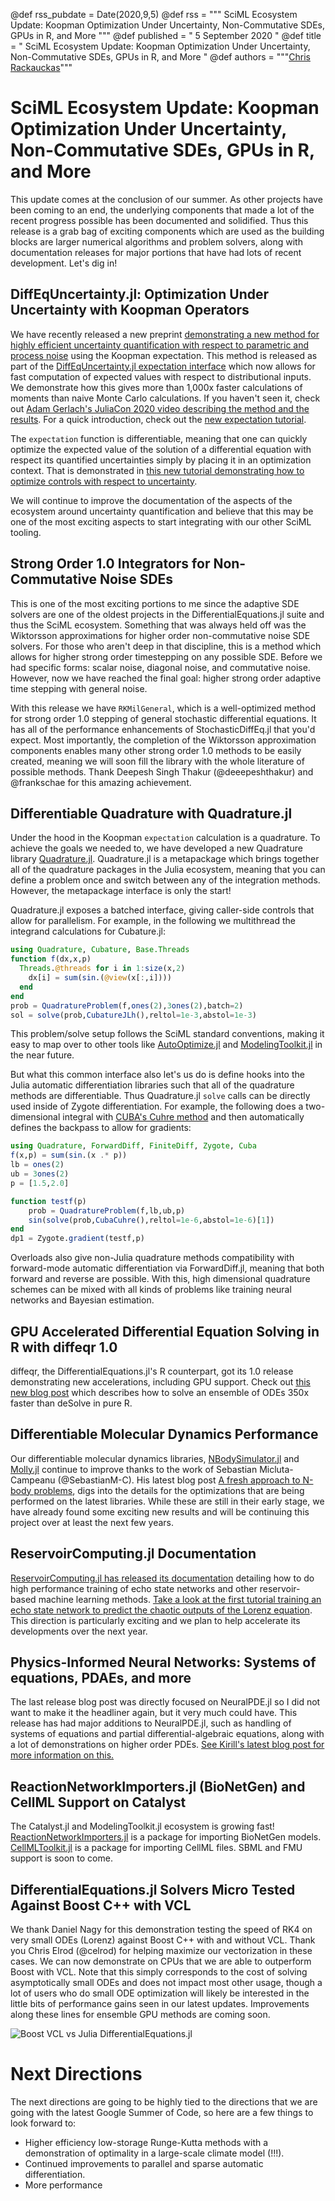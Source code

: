 @def rss_pubdate = Date(2020,9,5)
@def rss = """ SciML Ecosystem Update: Koopman Optimization Under Uncertainty, Non-Commutative SDEs, GPUs in R, and More """
@def published = " 5 September 2020 "
@def title = " SciML Ecosystem Update: Koopman Optimization Under Uncertainty, Non-Commutative SDEs, GPUs in R, and More "
@def authors = """<a href="https://github.com/ChrisRackauckas">Chris Rackauckas</a>"""

# SciML Ecosystem Update: Koopman Optimization Under Uncertainty, Non-Commutative SDEs, GPUs in R, and More

This update comes at the conclusion of our summer. As other projects have been
coming to an end, the underlying components that made a lot of the recent progress
possible has been documented and solidified. Thus this release is a grab bag of
exciting components which are used as the building blocks are larger numerical
algorithms and problem solvers, along with documentation releases for major
portions that have had lots of recent development. Let's dig in!

## DiffEqUncertainty.jl: Optimization Under Uncertainty with Koopman Operators

We have recently released a new preprint [demonstrating a new method for highly efficient
uncertainty quantification with respect to parametric and process noise](https://arxiv.org/abs/2008.08737)
using the Koopman expectation. This method is released as part of the
[DiffEqUncertainty.jl expectation interface](https://github.com/SciML/DiffEqUncertainty.jl)
which now allows for fast computation of expected values with respect to distributional
inputs. We demonstrate how this gives more than 1,000x faster calculations
of moments than naive Monte Carlo calculations. If you haven't seen it, check
out [Adam Gerlach's JuliaCon 2020 video describing the method and the results](https://www.youtube.com/watch?v=gbRG5VHkhsY).
For a quick introduction, check out the [new expectation tutorial](https://tutorials.sciml.ai/html/DiffEqUncertainty/01-expectation_introduction.html).

The `expectation` function is differentiable, meaning that one can quickly
optimize the expected value of the solution of a differential equation with respect
its quantified uncertainties simply by placing it in an optimization context.
That is demonstrated in [this new tutorial demonstrating how to optimize controls
with respect to uncertainty](https://tutorials.sciml.ai/html/DiffEqUncertainty/02-AD_and_optimization.html).

We will continue to improve the documentation of the aspects of the ecosystem
around uncertainty quantification and believe that this may be one of the
most exciting aspects to start integrating with our other SciML tooling.

## Strong Order 1.0 Integrators for Non-Commutative Noise SDEs

This is one of the most exciting portions to me since the adaptive SDE solvers
are one of the oldest projects in the DifferentialEquations.jl suite and thus
the SciML ecosystem. Something that was always held off was the Wiktorsson
approximations for higher order non-commutative noise SDE solvers. For those who
aren't deep in that discipline, this is a method which allows for higher strong
order timestepping on any possible SDE. Before we had specific forms: scalar
noise, diagonal noise, and commutative noise. However, now we have reached the
final goal: higher strong order adaptive time stepping with general noise.

With this release we have `RKMilGeneral`, which is a well-optimized method
for strong order 1.0 stepping of general stochastic differential equations.
It has all of the performance enhancements of StochasticDiffEq.jl that you'd
expect. Most importantly, the completion of the Wiktorsson approximation components
enables many other strong order 1.0 methods to be easily created, meaning we will
soon fill the library with the whole literature of possible methods. Thank
Deepesh Singh Thakur (@deeepeshthakur) and @frankschae for this amazing achievement.

## Differentiable Quadrature with Quadrature.jl

Under the hood in the Koopman `expectation` calculation is a quadrature. To
achieve the goals we needed to, we have developed a new Quadrature library
[Quadrature.jl](https://github.com/SciML/Quadrature.jl). Quadrature.jl is a
metapackage which brings together all of the quadrature packages in the Julia
ecosystem, meaning that you can define a problem once and switch between any
of the integration methods. However, the metapackage interface is only the start!

Quadrature.jl exposes a batched interface, giving caller-side controls that allow
for parallelism. For example, in the following we multithread the integrand
calculations for Cubature.jl:

```julia
using Quadrature, Cubature, Base.Threads
function f(dx,x,p)
  Threads.@threads for i in 1:size(x,2)
    dx[i] = sum(sin.(@view(x[:,i])))
  end
end
prob = QuadratureProblem(f,ones(2),3ones(2),batch=2)
sol = solve(prob,CubatureJLh(),reltol=1e-3,abstol=1e-3)
```

This problem/solve setup follows the SciML standard conventions, making it
easy to map over to other tools like [AutoOptimize.jl](https://github.com/SciML/AutoOptimize.jl)
and [ModelingToolkit.jl](https://github.com/SciML/ModelingToolkit.jl) in the near
future.

But what this common interface also let's us do is define hooks into the Julia
automatic differentiation libraries such that all of the quadrature methods are
differentiable. Thus Quadrature.jl `solve` calls can be directly used inside of
Zygote differentiation. For example, the following does a two-dimensional integral
with [CUBA's Cuhre method](http://www.feynarts.de/cuba/) and then automatically
defines the backpass to allow for gradients:

```julia
using Quadrature, ForwardDiff, FiniteDiff, Zygote, Cuba
f(x,p) = sum(sin.(x .* p))
lb = ones(2)
ub = 3ones(2)
p = [1.5,2.0]

function testf(p)
    prob = QuadratureProblem(f,lb,ub,p)
    sin(solve(prob,CubaCuhre(),reltol=1e-6,abstol=1e-6)[1])
end
dp1 = Zygote.gradient(testf,p)
```

Overloads also give non-Julia quadrature methods compatibility with forward-mode
automatic differentiation via ForwardDiff.jl, meaning that both forward and reverse
are possible. With this, high dimensional quadrature schemes can be mixed with
all kinds of problems like training neural networks and Bayesian estimation.

## GPU Accelerated Differential Equation Solving in R with diffeqr 1.0

diffeqr, the DifferentialEquations.jl's R counterpart, got its 1.0 release
demonstrating new accelerations, including GPU support. Check out
[this new blog post](https://www.stochasticlifestyle.com/gpu-accelerated-ode-solving-in-r-with-julia-the-language-of-libraries/)
which describes how to solve an ensemble of ODEs 350x faster than deSolve in
pure R.

## Differentiable Molecular Dynamics Performance

Our differentiable molecular dynamics libraries,
[NBodySimulator.jl](https://github.com/SciML/NBodySimulator.jl) and
[Molly.jl](https://github.com/JuliaMolSim/Molly.jl) continue to improve thanks
to the work of Sebastian Micluta-Campeanu (@SebastianM-C). His latest blog post
[A fresh approach to N-body problems](https://nextjournal.com/SebastianM-C/a-fresh-approach-to-n-body-problems?token=2QnKjKYpnF5UYrB6ECZCYn),
digs into the details for the optimizations that are being performed on the latest
libraries. While these are still in their early stage, we have already found some
exciting new results and will be continuing this project over at least the next
few years.

## ReservoirComputing.jl Documentation

[ReservoirComputing.jl has released its documentation](https://reservoir.sciml.ai/dev/)
detailing how to do high performance training of echo state networks and other
reservoir-based machine learning methods. [Take a look at the first tutorial
training an echo state network to predict the chaotic outputs of the Lorenz
equation](https://reservoir.sciml.ai/dev/examples/esn/). This direction is particularly
exciting and we plan to help accelerate its developments over the next year.

## Physics-Informed Neural Networks: Systems of equations, PDAEs, and more

The last release blog post was directly focused on NeuralPDE.jl so I did not
want to make it the headliner again, but it very much could have. This release
has had major additions to NeuralPDE.jl, such as handling of systems of
equations and partial differential-algebraic equations, along with a lot of
demonstrations on higher order PDEs. [See Kirill's latest blog post for more
information on this.](https://nextjournal.com/kirill_zubov/physics-informed-neural-networks-pinns-solver-on-julia-gsoc-2020-final-report)

## ReactionNetworkImporters.jl (BioNetGen) and CellML Support on Catalyst

The Catalyst.jl and ModelingToolkit.jl ecosystem is growing fast!
[ReactionNetworkImporters.jl](https://github.com/isaacsas/ReactionNetworkImporters.jl)
is a package for importing BioNetGen models. [CellMLToolkit.jl](https://github.com/SciML/CellMLToolkit.jl)
is a package for importing CellML files. SBML and FMU support is soon to come.

## DifferentialEquations.jl Solvers Micro Tested Against Boost C++ with VCL

We thank Daniel Nagy for this demonstration testing the speed of RK4 on very small
ODEs (Lorenz) against Boost C++ with and without VCL. Thank you Chris Elrod (@celrod)
for helping maximize our vectorization in these cases. We can now demonstrate
on CPUs that we are able to outperform Boost with VCL. Note that this simply
corresponds to the cost of solving asymptotically small ODEs and does not impact
most other usage, though a lot of users who do small ODE optimization will likely
be interested in the little bits of performance gains seen in our latest updates.
Improvements along these lines for ensemble GPU methods are coming soon.

![Boost VCL vs Julia DifferentialEquations.jl](https://user-images.githubusercontent.com/1814174/91665075-1af3e280-eac1-11ea-8fce-a0f311db05de.png)

# Next Directions

The next directions are going to be highly tied to the directions that
we are going with the latest Google Summer of Code, so here are a few
things to look forward to:

- Higher efficiency low-storage Runge-Kutta methods with a demonstration
  of optimality in a large-scale climate model (!!!).
- Continued improvements to parallel and sparse automatic differentiation.
- More performance
